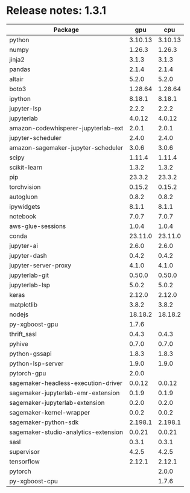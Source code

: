 # Release notes: 1.3.1

Package | gpu| cpu
---|---|---
python|3.10.13|3.10.13
numpy|1.26.3|1.26.3
jinja2|3.1.3|3.1.3
pandas|2.1.4|2.1.4
altair|5.2.0|5.2.0
boto3|1.28.64|1.28.64
ipython|8.18.1|8.18.1
jupyter-lsp|2.2.2|2.2.2
jupyterlab|4.0.12|4.0.12
amazon-codewhisperer-jupyterlab-ext|2.0.1|2.0.1
jupyter-scheduler|2.4.0|2.4.0
amazon-sagemaker-jupyter-scheduler|3.0.6|3.0.6
scipy|1.11.4|1.11.4
scikit-learn|1.3.2|1.3.2
pip|23.3.2|23.3.2
torchvision|0.15.2|0.15.2
autogluon|0.8.2|0.8.2
ipywidgets|8.1.1|8.1.1
notebook|7.0.7|7.0.7
aws-glue-sessions|1.0.4|1.0.4
conda|23.11.0|23.11.0
jupyter-ai|2.6.0|2.6.0
jupyter-dash|0.4.2|0.4.2
jupyter-server-proxy|4.1.0|4.1.0
jupyterlab-git|0.50.0|0.50.0
jupyterlab-lsp|5.0.2|5.0.2
keras|2.12.0|2.12.0
matplotlib|3.8.2|3.8.2
nodejs|18.18.2|18.18.2
py-xgboost-gpu|1.7.6| 
thrift_sasl|0.4.3|0.4.3
pyhive|0.7.0|0.7.0
python-gssapi|1.8.3|1.8.3
python-lsp-server|1.9.0|1.9.0
pytorch-gpu|2.0.0| 
sagemaker-headless-execution-driver|0.0.12|0.0.12
sagemaker-jupyterlab-emr-extension|0.1.9|0.1.9
sagemaker-jupyterlab-extension|0.2.0|0.2.0
sagemaker-kernel-wrapper|0.0.2|0.0.2
sagemaker-python-sdk|2.198.1|2.198.1
sagemaker-studio-analytics-extension|0.0.21|0.0.21
sasl|0.3.1|0.3.1
supervisor|4.2.5|4.2.5
tensorflow|2.12.1|2.12.1
pytorch| |2.0.0
py-xgboost-cpu| |1.7.6
